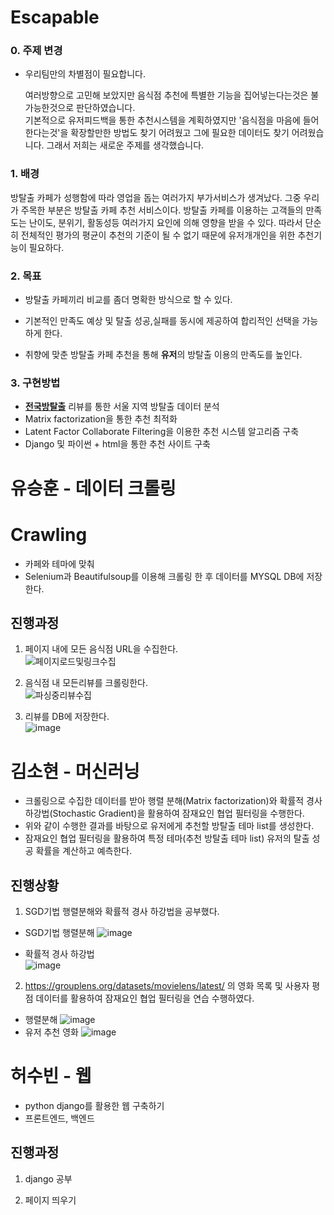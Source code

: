 # Escapable
### 0. 주제 변경
  - 우리팀만의 차별점이 필요합니다.  
  
      여러방향으로 고민해 보았지만 음식점 추천에 특별한 기능을 집어넣는다는것은 불가능한것으로 판단하였습니다.  
      기본적으로 유저피드백을 통한 추천시스템을 계획하였지만
      '음식점을 마음에 들어한다는것'을 확장할만한 방법도 찾기 어려웠고
      그에 필요한 데이터도 찾기 어려웠습니다.
      그래서 저희는 새로운 주제를 생각했습니다.

### 1. 배경  
방탈출 카페가 성행함에 따라 영업을 돕는 여러가지 부가서비스가 생겨났다.
그중 우리가 주목한 부분은 방탈출 카페 추천 서비스이다.
방탈출 카페를 이용하는 고객들의 만족도는 난이도, 분위기, 활동성등 여러가지 요인에 의해 영향을 받을 수 있다.
따라서 단순히 전체적인 평가의 평균이 추천의 기준이 될 수 없기 때문에 유저개개인을 위한 추천기능이 필요하다.
  
### 2. 목표
  - 방탈출 카페끼리 비교를 좀더 명확한 방식으로 할 수 있다.
      
  - 기본적인 만족도 예상 및 탈출 성공,실패를 동시에 제공하여 합리적인 선택을 가능하게 한다.
  
  - 취향에 맞춘 방탈출 카페 추천을 통해 **유저**의 방탈출 이용의 만족도를 높인다.
      
### 3. 구현방법
  - [**전국방탈출**](https://www.roomescape.co.kr/theme/detail.php?theme=578) 리뷰를 통한 서울 지역 방탈출 데이터 분석
  - Matrix factorization을 통한 추천 최적화
  - Latent Factor Collaborate Filtering을 이용한 추천 시스템 알고리즘 구축
  - Django 및 파이썬 + html을 통한 추천 사이트 구축


  
# 유승훈 - 데이터 크롤링
# Crawling
- 카페와 테마에 맞춰 
- Selenium과 Beautifulsoup를 이용해 크롤링 한 후 데이터를 MYSQL DB에 저장한다.

## 진행과정

1. 페이지 내에 모든 음식점 URL을 수집한다.  
![페이지로드및링크수집](https://user-images.githubusercontent.com/29995264/139580024-723a15f5-9f55-490e-ba3d-0174dd2d3935.png)


2. 음식점 내 모든리뷰를 크롤링한다.  
![파싱중리뷰수집](https://user-images.githubusercontent.com/29995264/139579813-1a5a6bf7-263e-43a5-a4c7-0dbcbc7086df.png)


3. 리뷰를 DB에 저장한다.  
![image](https://user-images.githubusercontent.com/29995264/138601105-33c8ec33-1dec-4203-ae3f-f161f26f0f26.png)


# 김소현 - 머신러닝
- 크롤링으로 수집한 데이터를 받아 행렬 분해(Matrix factorization)와 확률적 경사 하강법(Stochastic Gradient)을 활용하여 잠재요인 협업 필터링을 수행한다.
- 위와 같이 수행한 결과를 바탕으로 유저에게 추천할 방탈출 테마 list를 생성한다.
- 잠재요인 협업 필터링을 활용하여 특정 테마(추천 방탈출 테마 list) 유저의 탈출 성공 확률을 계산하고 예측한다.

## 진행상황

1. SGD기법 행렬분해와 확률적 경사 하강법을 공부했다.  
  - SGD기법 행렬분해
  ![image](https://user-images.githubusercontent.com/55437339/139576233-d3cc8fb4-fc2f-4359-ad33-dec904d366fd.png)  
  
  - 확률적 경사 하강법  
  ![image](https://user-images.githubusercontent.com/55437339/139576294-73352b10-cce7-4b80-be3d-e0f98399e964.png)

2. https://grouplens.org/datasets/movielens/latest/ 의 영화 목록 및 사용자 평점 데이터를 활용하여 잠재요인 협업 필터링을 연습 수행하였다.  
  - 행렬분해
  ![image](https://user-images.githubusercontent.com/55437339/139576352-d434d551-b566-44df-b0de-4f7da32543a8.png)  
  - 유저 추천 영화
  ![image](https://user-images.githubusercontent.com/55437339/139576407-56962b11-8c0d-4a3f-90e1-51690e0a1d47.png)


# 허수빈 - 웹
- python django를 활용한 웹 구축하기
- 프론트엔드, 백엔드

## 진행과정

1. django 공부  

2. 페이지 띄우기
